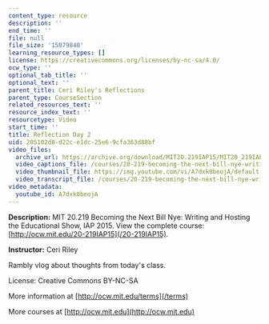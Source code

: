 ```yaml
---
content_type: resource
description: ''
end_time: ''
file: null
file_size: '15079840'
learning_resource_types: []
license: https://creativecommons.org/licenses/by-nc-sa/4.0/
ocw_type: ''
optional_tab_title: ''
optional_text: ''
parent_title: Ceri Riley's Reflections
parent_type: CourseSection
related_resources_text: ''
resource_index_text: ''
resourcetype: Video
start_time: ''
title: Reflection Day 2
uid: 205102d8-d22c-e1dc-25e6-9cfa363d88bf
video_files:
  archive_url: https://archive.org/download/MIT20.219IAP15/MIT20_219IAP15_CR_D02_Reflections_360p.mp4
  video_captions_file: /courses/20-219-becoming-the-next-bill-nye-writing-and-hosting-the-educational-show-january-iap-2015/55f9ff371aec56fab17941fb716e113b_A7dxk0beojA.vtt
  video_thumbnail_file: https://img.youtube.com/vi/A7dxk0beojA/default.jpg
  video_transcript_file: /courses/20-219-becoming-the-next-bill-nye-writing-and-hosting-the-educational-show-january-iap-2015/1e56cdd1c65e88308e20be892468ba03_A7dxk0beojA.pdf
video_metadata:
  youtube_id: A7dxk0beojA
---
```


**Description:** MIT 20.219 Becoming the Next Bill Nye: Writing and Hosting the Educational Show, IAP 2015. View the complete course: [http://ocw.mit.edu/20-219IAP15](/20-219IAP15).

**Instructor:** Ceri Riley

Rambly vlog about thoughts from today's class.

License: Creative Commons BY-NC-SA

More information at [http://ocw.mit.edu/terms](/terms)

More courses at [http://ocw.mit.edu](http://ocw.mit.edu)


